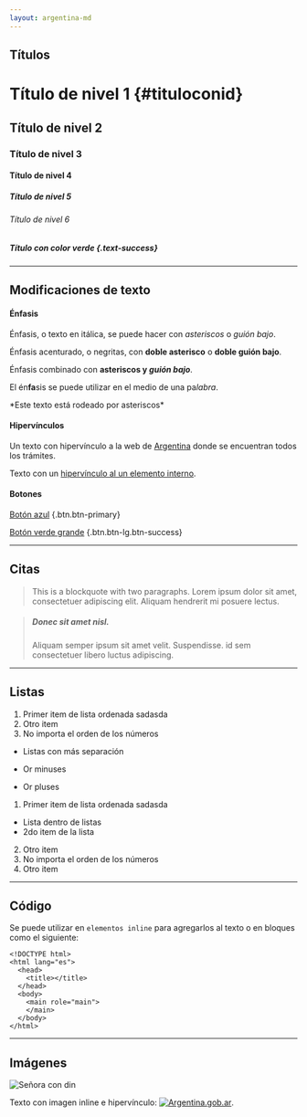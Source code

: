 ```yaml
---
layout: argentina-md
---
```



## Títulos

# Título de nivel 1 {#tituloconid}

## Título de nivel 2

### Título de nivel 3

#### Título de nivel 4

##### Título de nivel 5

###### Título de nivel 6

##### Título con color verde {.text-success}


---

## Modificaciones de texto

#### Énfasis

Énfasis, o texto en itálica, se puede hacer con *asteriscos* o _guión bajo_.

Énfasis acenturado, o negritas, con **doble asterisco** o __doble guión bajo__.

Énfasis combinado con **asteriscos y _guión bajo_**.

El én**fa**sis se puede utilizar en el medio de una pa*labra*.

\*Este texto está rodeado por asteriscos\*


#### Hipervínculos

Un texto con hipervínculo a la web de [Argentina](https://www.argentina.gob.ar/ "Título") donde se encuentran todos los trámites.

Texto con un [hipervínculo al un elemento interno](#tituloconid).

#### Botones
[Botón azul](#subtitulo) {.btn.btn-primary}

[Botón verde grande](#subtitulo) {.btn.btn-lg.btn-success}


---

## Citas


> This is a blockquote with two paragraphs. Lorem ipsum dolor sit amet, consectetuer adipiscing elit. Aliquam hendrerit mi posuere lectus.


> ##### Donec sit amet nisl.
> Aliquam semper ipsum sit amet velit. Suspendisse. id sem consectetuer libero luctus adipiscing.


---

## Listas

1. Primer item de lista ordenada sadasda
2. Otro item
1. No importa el orden de los números

* Listas con más separación

- Or minuses

+ Or pluses

1. Primer item de lista ordenada sadasda
  - Lista dentro de listas
  - 2do item de la lista
2. Otro item
1. No importa el orden de los números
4. Otro item

---

## Código

Se puede utilizar en `elementos inline` para agregarlos al texto o en bloques como el siguiente:


    <!DOCTYPE html>
    <html lang="es">
      <head>
        <title></title>
      </head>
      <body>
        <main role="main">
        </main>
      </body>
    </html>


---

## Imágenes

![Señora con din](https://www.argentina.gob.ar/sites/default/files/styles/listado/public/dni1.jpg?itok=nrqk0vIW)

Texto con imagen inline e hipervínculo: [![Argentina.gob.ar](httsp://www.argentina.gob.ar/profiles/argentinagobar/themes/argentinagobar/argentinagobar_theme/logo.svg)](https://www.argentina.gob.ar).



